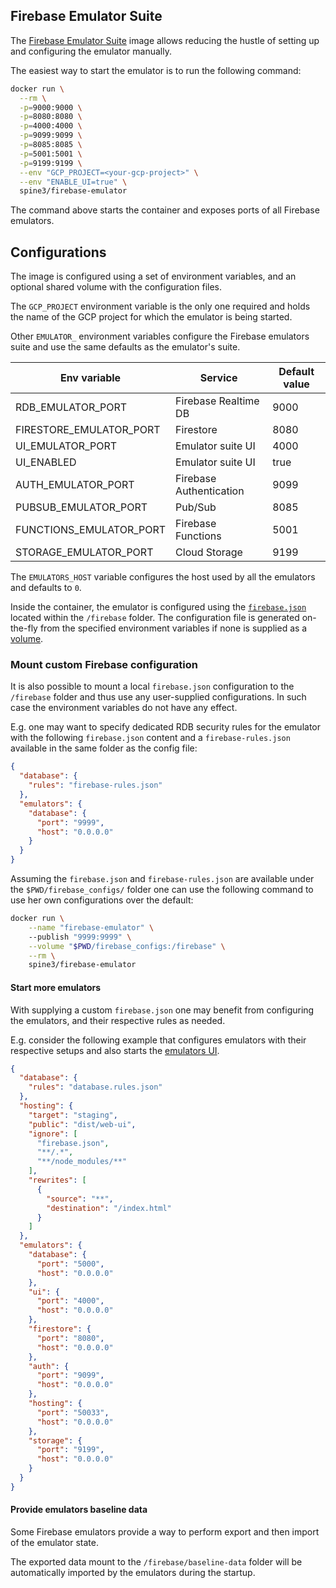 Firebase Emulator Suite
---------

The [Firebase Emulator Suite][emulator] image allows reducing the hustle of setting up and
configuring the emulator manually.

The easiest way to start the emulator is to run the following command:

```bash
docker run \
  --rm \
  -p=9000:9000 \
  -p=8080:8080 \
  -p=4000:4000 \
  -p=9099:9099 \
  -p=8085:8085 \
  -p=5001:5001 \
  -p=9199:9199 \
  --env "GCP_PROJECT=<your-gcp-project>" \
  --env "ENABLE_UI=true" \
  spine3/firebase-emulator
```

The command above starts the container and exposes ports of all Firebase emulators.

## Configurations

The image is configured using a set of environment variables, and an optional shared volume with the
configuration files.

The `GCP_PROJECT` environment variable is the only one required and holds the name of the GCP
project for which the emulator is being started.

Other `EMULATOR_` environment variables configure the Firebase emulators suite and use the same
defaults as the emulator's suite.

| Env variable            | Service                 | Default value |
|-------------------------|-------------------------|---------------|
| RDB_EMULATOR_PORT       | Firebase Realtime DB    | 9000          |
| FIRESTORE_EMULATOR_PORT | Firestore               | 8080          |
| UI_EMULATOR_PORT        | Emulator suite UI       | 4000          |
| UI_ENABLED              | Emulator suite UI       | true          |
| AUTH_EMULATOR_PORT      | Firebase Authentication | 9099          |
| PUBSUB_EMULATOR_PORT    | Pub/Sub                 | 8085          |
| FUNCTIONS_EMULATOR_PORT | Firebase Functions      | 5001          |
| STORAGE_EMULATOR_PORT   | Cloud Storage           | 9199          |

The `EMULATORS_HOST` variable configures the host used by all the emulators and defaults to `0`.

Inside the container, the emulator is configured using the [`firebase.json`][firebase-config]
located within the `/firebase` folder. The configuration file is generated on-the-fly from the
specified environment variables if none is supplied as a [volume][docker-volume].

### Mount custom Firebase configuration

It is also possible to mount a local `firebase.json` configuration to the `/firebase` folder and
thus use any user-supplied configurations. In such case the environment variables do not have any
effect.

E.g. one may want to specify dedicated RDB security rules for the emulator with the following
`firebase.json` content and a `firebase-rules.json` available in the same folder as the config file:

```json
{
  "database": {
    "rules": "firebase-rules.json"
  },
  "emulators": {
    "database": {
      "port": "9999",
      "host": "0.0.0.0"
    }
  }
}
```

Assuming the `firebase.json` and `firebase-rules.json` are available under the
`$PWD/firebase_configs/` folder one can use the following command to use her own configurations over
the default:

```bash
docker run \
    --name "firebase-emulator" \    
    --publish "9999:9999" \
    --volume "$PWD/firebase_configs:/firebase" \
    --rm \
    spine3/firebase-emulator
```

#### Start more emulators

With supplying a custom `firebase.json` one may benefit from configuring the emulators, and their
respective rules as needed.

E.g. consider the following example that configures emulators with their respective setups and also
starts the [emulators UI][emulator-ui].

```json firebase.json
{
  "database": {
    "rules": "database.rules.json"
  },
  "hosting": {
    "target": "staging",
    "public": "dist/web-ui",
    "ignore": [
      "firebase.json",
      "**/.*",
      "**/node_modules/**"
    ],
    "rewrites": [
      {
        "source": "**",
        "destination": "/index.html"
      }
    ]
  },
  "emulators": {
    "database": {
      "port": "5000",
      "host": "0.0.0.0"
    },
    "ui": {
      "port": "4000",
      "host": "0.0.0.0"
    },
    "firestore": {
      "port": "8080",
      "host": "0.0.0.0"
    },
    "auth": {
      "port": "9099",
      "host": "0.0.0.0"
    },
    "hosting": {
      "port": "50033",
      "host": "0.0.0.0"
    },
    "storage": {
      "port": "9199",
      "host": "0.0.0.0"
    }
  }
}
```

#### Provide emulators baseline data

Some Firebase emulators provide a way to perform export and then import of the emulator state.

The exported data mount to the `/firebase/baseline-data` folder will be automatically imported by
the emulators during the startup.


[emulator]: https://firebase.google.com/docs/emulator-suite/connect_rtdb

[firebase-config]: https://firebase.google.com/docs/cli#the_firebasejson_file

[emulator-ui]: https://firebase.google.com/docs/emulator-suite

[docker-volume]: https://docs.docker.com/storage/volumes/
